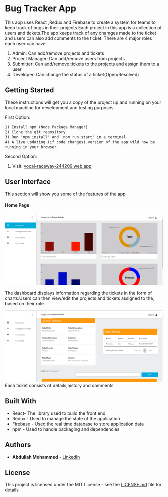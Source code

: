 # Bug Tracker App

This app uses React ,Redux and Firebase to create a system for teams to keep track of 
bugs in their projects.Each project in this app is a collection of 
users and tickets.The app keeps track of any chamges made to the ticket
and users can also add comments to the ticket.
There are 4 major roles each user can have:
1) Admin: Can add/remove projects and tickets
2) Project Manager: Can add/remove users from projects
3) Submitter: Can add/remove tickets to the projects and assign them to a user
4) Developer: Can change the status of a ticket(Open/Resolved)

## Getting Started

These instructions will get you a copy of the project up and running on your local machine for development and testing purposes.

First Option:
```
1) Install npm (Node Package Manager)
2) Clone the git repository
3) Run 'npm install' and 'npm run start' in a terminal
4) A live updating (if code changes) version of the app wild now be running in your browser

```
Second Option:

1) Visit: [vocal-raceway-244209.web.app](https://vocal-raceway-244209.web.app)


## User Interface 

This section will show you some of the features of the app

#### Home Page
![Home Page](/docs/dash.png)

The dashboard displays information regarding the tickets in the form of charts.Users can then view/edit the projects and tickets assigned to the, based on their role.

![Ticket](/docs/tick.png)
Each ticket consists of details,history and comments

## Built With

* React- The library used to build the front end
* Redux - Used to manage the state of the application
* Firebase - Used the real time database to store application data
* npm - Used to handle packaging and dependencies

## Authors

* **Abdullah Mohammed** - [LinkedIn](https://www.linkedin.com/in/abdullah-mohammed-456290195/)

## License

This project is licensed under the MIT License - see the [LICENSE.md](LICENSE.md) file for details

